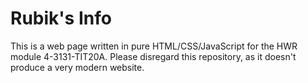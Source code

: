 # Rubik's Info

This is a web page written in pure HTML/CSS/JavaScript for the HWR module 4-3131-TIT20A. Please disregard this repository, as it doesn't produce a very modern website.
